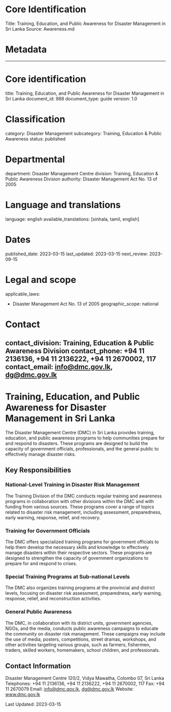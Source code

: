 # Core Identification
Title: Training, Education, and Public Awareness for Disaster Management in Sri Lanka
Source: Awareness.md

# Metadata
---
# Core identification
title: Training, Education, and Public Awareness for Disaster Management in Sri Lanka
document_id: 988
document_type: guide
version: 1.0

# Classification
category: Disaster Management
subcategory: Training, Education & Public Awareness
status: published

# Departmental
department: Disaster Management Centre
division: Training, Education & Public Awareness Division
authority: Disaster Management Act No. 13 of 2005

# Language and translations
language: english
available_translations: [sinhala, tamil, english]

# Dates
published_date: 2023-03-15
last_updated: 2023-03-15
next_review: 2023-09-15

# Legal and scope
applicable_laws:
 - Disaster Management Act No. 13 of 2005
geographic_scope: national

# Contact
contact_division: Training, Education & Public Awareness Division
contact_phone: +94 11 2136136, +94 11 2136222, +94 11 2670002, 117
contact_email: info@dmc.gov.lk, dg@dmc.gov.lk
---

# Training, Education, and Public Awareness for Disaster Management in Sri Lanka

The Disaster Management Centre (DMC) in Sri Lanka provides training, education, and public awareness programs to help communities prepare for and respond to disasters. These programs are designed to build the capacity of government officials, professionals, and the general public to effectively manage disaster risks.

## Key Responsibilities

### National-Level Training in Disaster Risk Management
The Training Division of the DMC conducts regular training and awareness programs in collaboration with other divisions within the DMC and with funding from various sources. These programs cover a range of topics related to disaster risk management, including assessment, preparedness, early warning, response, relief, and recovery.

### Training for Government Officials
The DMC offers specialized training programs for government officials to help them develop the necessary skills and knowledge to effectively manage disasters within their respective sectors. These programs are designed to strengthen the capacity of government organizations to prepare for and respond to crises.

### Special Training Programs at Sub-national Levels
The DMC also organizes training programs at the provincial and district levels, focusing on disaster risk assessment, preparedness, early warning, response, relief, and reconstruction activities.

### General Public Awareness
The DMC, in collaboration with its district units, government agencies, NGOs, and the media, conducts public awareness campaigns to educate the community on disaster risk management. These campaigns may include the use of media, posters, competitions, street dramas, workshops, and other activities targeting various groups, such as farmers, fishermen, traders, skilled workers, homemakers, school children, and professionals.

## Contact Information
Disaster Management Centre
120/2, Vidya Mawatha, Colombo 07, Sri Lanka
Telephones: +94 11 2136136, +94 11 2136222, +94 11 2670002, 117
Fax: +94 11 2670079
Email: info@dmc.gov.lk, dg@dmc.gov.lk
Website: www.dmc.gov.lk

Last Updated: 2023-03-15